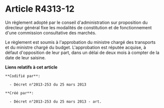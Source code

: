 # Article R4313-12

Un règlement adopté par le conseil d'administration sur proposition du directeur général fixe les modalités de constitution
et de fonctionnement d'une commission consultative des marchés.

Le règlement est soumis à l'approbation du ministre chargé des transports et du ministre chargé du budget. L'approbation est
réputée acquise, à défaut d'opposition de leur part, dans un délai de deux mois à compter de la date de leur saisine.

**Liens relatifs à cet article**

	**Codifié par**:

	  - Décret n°2013-253 du 25 mars 2013

	**Créé par**:

	  - Décret n°2013-253 du 25 mars 2013 - art.

